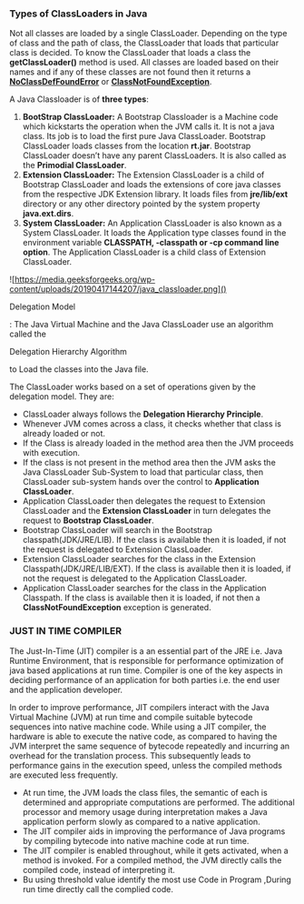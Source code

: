### Types of ClassLoaders in Java

Not all classes are loaded by a single ClassLoader. Depending on the type of class and the path of class, the ClassLoader that loads that particular class is decided. To know the ClassLoader that loads a class the **getClassLoader()** method is used. All classes are loaded based on their names and if any of these classes are not found then it returns a [**NoClassDefFoundError**](https://www.geeksforgeeks.org/classnotfoundexception-vs-noclassdeffounderror-java/) or [**ClassNotFoundException**](https://www.geeksforgeeks.org/classnotfoundexception-vs-noclassdeffounderror-java/).

A Java Classloader is of **three types**:

1. **BootStrap ClassLoader:** A Bootstrap Classloader is a Machine code which kickstarts the operation when the JVM calls it. It is not a java class. Its job is to load the first pure Java ClassLoader. Bootstrap ClassLoader loads classes from the location **rt.jar**. Bootstrap ClassLoader doesn’t have any parent ClassLoaders. It is also called as the **Primodial ClassLoader**.
2. **Extension ClassLoader:** The Extension ClassLoader is a child of Bootstrap ClassLoader and loads the extensions of core java classes from the respective JDK Extension library. It loads files from **jre/lib/ext** directory or any other directory pointed by the system property **java.ext.dirs**.
3. **System ClassLoader:** An Application ClassLoader is also known as a System ClassLoader. It loads the Application type classes found in the environment variable **CLASSPATH, -classpath or -cp command line option**. The Application ClassLoader is a child class of Extension ClassLoader.

![https://media.geeksforgeeks.org/wp-content/uploads/20190417144207/java_classloader.png]()



Delegation Model

: The Java Virtual Machine and the Java ClassLoader use an algorithm called the 

Delegation Hierarchy Algorithm

 to Load the classes into the Java file.

The ClassLoader works based on a set of operations given by the delegation model. They are:

- ClassLoader always follows the **Delegation Hierarchy Principle**.
- Whenever JVM comes across a class, it checks whether that class is already loaded or not.
- If the Class is already loaded in the method area then the JVM proceeds with execution.
- If the class is not present in the method area then the JVM asks the Java ClassLoader Sub-System to load that particular class, then ClassLoader sub-system hands over the control to **Application ClassLoader**.
- Application ClassLoader then delegates the request to Extension ClassLoader and the **Extension ClassLoader** in turn delegates the request to **Bootstrap ClassLoader**.
- Bootstrap ClassLoader will search in the Bootstrap classpath(JDK/JRE/LIB). If the class is available then it is loaded, if not the request is delegated to Extension ClassLoader.
- Extension ClassLoader searches for the class in the Extension Classpath(JDK/JRE/LIB/EXT). If the class is available then it is loaded, if not the request is delegated to the Application ClassLoader.
- Application ClassLoader searches for the class in the Application Classpath. If the class is available then it is loaded, if not then a **ClassNotFoundException** exception is generated.

### JUST IN TIME COMPILER

The Just-In-Time (JIT) compiler is a an essential part of the JRE i.e. Java Runtime Environment, that is responsible for performance optimization of java based applications at run time. Compiler is one of the key aspects in deciding performance of an application for both parties i.e. the end user and the application developer.

In order to improve performance, JIT compilers interact with the Java Virtual Machine (JVM) at run time and compile suitable bytecode sequences into native machine code. While using a JIT compiler, the hardware is able to execute the native code, as compared to having the JVM interpret the same sequence of bytecode repeatedly and incurring an overhead for the translation process. This subsequently leads to performance gains in the execution speed, unless the compiled methods are executed less frequently.

- At run time, the JVM loads the class files, the semantic of each is determined and appropriate computations are performed. The additional processor and memory usage during interpretation makes a Java application perform slowly as compared to a native application.
- The JIT compiler aids in improving the performance of Java programs by compiling bytecode into native machine code at run time.
- The JIT compiler is enabled throughout, while it gets activated, when a method is invoked. For a compiled method, the JVM directly calls the compiled code, instead of interpreting it.
- Bu using threshold value identify the most use Code in Program ,During run time directly call the complied code.